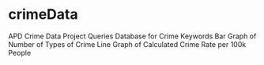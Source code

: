 # crimeData
APD Crime Data Project
Queries Database for Crime Keywords
Bar Graph of Number of Types of Crime
Line Graph of Calculated Crime Rate per 100k People
